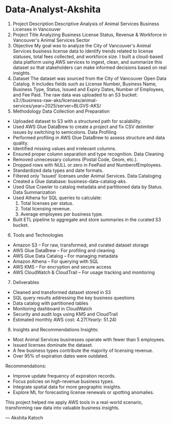 # Data-Analyst-Akshita
1. Project Description
Descriptive Analysis of Animal Services Business Licenses in Vancouver
2. Project Title
Analyzing Business License Status, Revenue & Workforce in Vancouver's Animal Services Sector
3. Objective
My goal was to analyze the City of Vancouver's Animal Services business license data to identify trends related to license statuses, total fees collected, and workforce size. I built a cloud-based data platform using AWS services to ingest, clean, and summarize this dataset so that stakeholders can make informed decisions based on real insights.
4. Dataset
The dataset was sourced from the City of Vancouver Open Data Catalog. It includes fields such as License Number, Business Name, Business Type, Status, Issued and Expiry Dates, Number of Employees, and Fee Paid. The raw data was uploaded to an S3 bucket: s3://business-raw-aks/licenses/animal-services/year=2025/server=BLGVS-AKS/
5. Methodology
Data Collection and Preparation
- Uploaded dataset to S3 with a structured path for scalability.
- Used AWS Glue DataBrew to create a project and fix CSV delimiter issues by switching to semicolons.
Data Profiling
- Performed profiling in AWS Glue DataBrew to assess structure and data quality.
- Identified missing values and irrelevant columns.
- Ensured proper column separation and type recognition.
Data Cleaning
- Removed unnecessary columns (Postal Code, Geom, etc.).
- Dropped rows with NULL or zero in FeePaid and NumberofEmployees.
- Standardized data types and date formats.
- Filtered only 'Issued' licenses under Animal Services.
Data Cataloging
- Created a Glue database: business-data-catalog-aks.
- Used Glue Crawler to catalog metadata and partitioned data by Status.
Data Summarization
- Used Athena for SQL queries to calculate:
  1. Total licenses per status.
  2. Total licensing revenue.
  3. Average employees per business type.
- Built ETL pipeline to aggregate and store summaries in the curated S3 bucket.
6. Tools and Technologies
- Amazon S3 – For raw, transformed, and curated dataset storage
- AWS Glue DataBrew – For profiling and cleaning
- AWS Glue Data Catalog – For managing metadata
- Amazon Athena – For querying with SQL
- AWS KMS – For encryption and secure access
- AWS CloudWatch & CloudTrail – For usage tracking and monitoring
7. Deliverables
- Cleaned and transformed dataset stored in S3
- SQL query results addressing the key business questions
- Data catalog with partitioned tables
- Monitoring dashboard in CloudWatch
- Security and audit logs using KMS and CloudTrail
- Estimated monthly AWS cost: $4.27 (Yearly: ~$51.24)
8. Insights and Recommendations
Insights:
- Most Animal Services businesses operate with fewer than 5 employees.
- Issued licenses dominate the dataset.
- A few business types contribute the majority of licensing revenue.
- Over 95% of expiration dates were outdated.

Recommendations:
- Improve update frequency of expiration records.
- Focus policies on high-revenue business types.
- Integrate spatial data for more geographic insights.
- Explore ML for forecasting license renewals or spotting anomalies.

This project helped me apply AWS tools in a real-world scenario, transforming raw data into valuable business insights.

— Akshita Katoch
